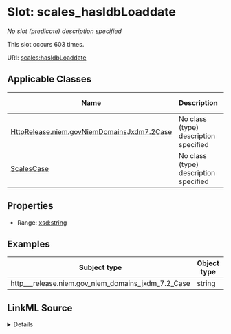 

# Slot: scales_hasIdbLoaddate


_No slot (predicate) description specified_






This slot occurs 603 times.


URI: [scales:hasIdbLoaddate](http://schemas.scales-okn.org/rdf/scales#hasIdbLoaddate)



<!-- no inheritance hierarchy -->





## Applicable Classes

| Name | Description | Modifies Slot |
| --- | --- | --- |
| [HttpRelease.niem.govNiemDomainsJxdm7.2Case](../classes/HttpRelease.niem.govNiemDomainsJxdm7.2Case.md) | No class (type) description specified |  yes  |
| [ScalesCase](../classes/ScalesCase.md) | No class (type) description specified |  no  |







## Properties

* Range: [xsd:string](http://www.w3.org/2001/XMLSchema#string)






## Examples

| Subject type | Object type | Example subject | Example object | Occurrences |
| --- | --- | --- | --- | --- |
| http___release.niem.gov_niem_domains_jxdm_7.2_Case | string | scales:CriminalCase | 01/01/2018 | 603 |




## LinkML Source

<details>

```yaml
name: scales_hasIdbLoaddate
annotations:
  count:
    tag: count
    value: 603
description: No slot (predicate) description specified
examples:
- object:
    example_object: 01/01/2018
    example_object_type: string
    example_predicate: scales:hasIdbLoaddate
    example_subject: scales:CriminalCase
    example_subject_type: http___release.niem.gov_niem_domains_jxdm_7.2_Case
from_schema: scales-kg
rank: 1000
slot_uri: scales:hasIdbLoaddate
alias: scales_hasIdbLoaddate
domain_of:
- http___release.niem.gov_niem_domains_jxdm_7.2_Case
- scales_Case
range: string

```
</details>